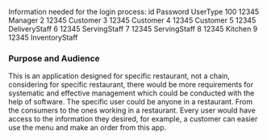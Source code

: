 Information needed for the login process:
id      Password     UserType 
100     12345        Manager
2       12345        Customer
3       12345        Customer
4       12345        Customer
5       12345        DeliveryStaff
6       12345        ServingStaff
7       12345        ServingStaff
8       12345        Kitchen
9       12345        InventoryStaff


### Purpose and Audience
This is an application designed for specific restaurant, not a chain, considering for specific restaurant, there would
be more requirements for systematic and effective management which could be conducted with the help of software.
The specific user could be anyone in a restaurant. From the consumers to the ones working in a restaurant. Every user
would have access to the information they desired, for example, a customer can easier use the menu and make an order
from this app.

